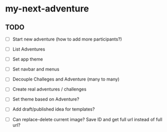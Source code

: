 # my-next-adventure

## TODO

- [ ] Start new adventure (how to add more participants?)

- [ ] List Adventures

- [ ] Set app theme

- [ ] Set navbar and menus

- [ ] Decouple Challeges and Adventure (many to many)

- [ ] Create real adventures / challenges

- [ ] Set theme based on Adventure?

- [ ] Add draft/published idea for templates?

- [ ] Can replace-delete current image? Save ID and get full url instead of full url?